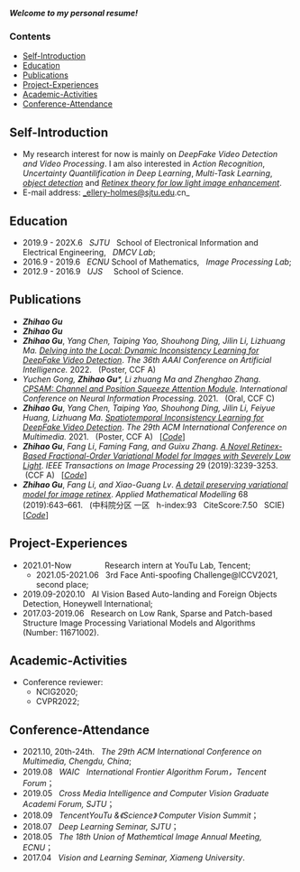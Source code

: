 ***Welcome to my personal resume!***

### Contents
- [Self-Introduction](#Self-Introduction)  
- [Education](#Education)  
- [Publications](#Publications)  
- [Project-Experiences](#Project-Experiences) 
- [Academic-Activities](#Academic-Activities)
- [Conference-Attendance](#Conference-Attendance)  

## Self-Introduction
- My research interest for now is mainly on _DeepFake Video Detection and Video Processing_. I am also interested in _Action Recognition_, _Uncertainty Quantilification in Deep Learning_, _Multi-Task Learning_, _[object detection](https://github.com/Holmes-GU/Object-Detection)_ and _[Retinex theory for low light image enhancement](https://github.com/Holmes-GU/Image-Retinex)_.  
- E-mail address: _ellery-holmes@sjtu.edu.cn_

## Education
- 2019.9 - 202X.6 &nbsp;   _SJTU_ &nbsp; School of Electronical Information and Electrical Engineering, &nbsp;  _DMCV Lab_; 
- 2016.9 - 2019.6 &nbsp;   _ECNU_         School of Mathematics, &nbsp; _Image Processing Lab_;
- 2012.9 - 2016.9 &nbsp;   _UJS_  &nbsp;&nbsp;&nbsp; School of Science.

## Publications
* ***Zhihao Gu***
* ***Zhihao Gu***
* ***Zhihao Gu***, _Yang Chen, Taiping Yao, Shouhong Ding, Jilin Li, Lizhuang Ma._ _[Delving into the Local: Dynamic Inconsistency Learning for DeepFake Video Detection]()_. *The 36th AAAI Conference on Artificial Intelligence.* 2022. &nbsp; (Poster, CCF A) &nbsp;
* _Yuchen Gong, ***Zhihao Gu<sup>*</sup>***, Li zhuang Ma and Zhenghao Zhang._ _[CPSAM: Channel and Position Squeeze Attention Module](https://link.springer.com/chapter/10.1007/978-3-030-92185-9_16)_. *International Conference on Neural Information Processing.* 2021. &nbsp; (Oral, CCF C) &nbsp;
* ***Zhihao Gu***, _Yang Chen, Taiping Yao, Shouhong Ding, Jilin Li, Feiyue Huang, Lizhuang Ma._ _[Spatiotemporal Inconsistency Learning for DeepFake Video Detection](https://arxiv.org/abs/2109.01860)_. *The 29th ACM International Conference on Multimedia.* 2021. &nbsp; (Poster, CCF A) &nbsp; [_[Code](https://github.com/Holmes-GU/Image-Retinex/tree/master/2019%20TIP%20retinex)_]
* ***Zhihao Gu***, _Fang Li_, _Faming Fang, and Guixu Zhang_. _[A Novel Retinex-Based Fractional-Order Variational Model for Images with Severely Low Light](https://ieeexplore.ieee.org/search/searchresult.jsp?newsearch=true&queryText=A%20Novel%20Retinex-Based%20Fractional-Order%20Variational%20Model%20for%20Images%20With%20Severely%20Low%20Light)_. *IEEE Transactions on Image Processing* 29 (2019):3239-3253. &nbsp;(CCF A) &nbsp; [_[Code](https://github.com/Holmes-GU/Image-Retinex/tree/master/2019%20TIP%20retinex)_] 
* ***Zhihao Gu***, _Fang Li, and Xiao-Guang Lv_. _[A detail preserving variational model for image retinex](https://github.com/Holmes-GU/Image-Retinex/tree/master/2019%20AMM%20retinex)_. *Applied Mathematical Modelling* 68 (2019):643–661. &nbsp; (中科院分区 一区 &nbsp; h-index:93 &nbsp; CiteScore:7.50 &nbsp; SCIE) &nbsp; [_[Code](https://github.com/Holmes-GU/Image-Retinex/tree/master/2019%20AMM%20retinex)_]

## Project-Experiences
- 2021.01-Now &nbsp; &nbsp; &nbsp; &nbsp; &nbsp; &nbsp; &nbsp; Research intern at YouTu Lab, Tencent;
  - 2021.05-2021.06 &nbsp; 3rd Face Anti-spoofing Challenge@ICCV2021, second place;
- 2019.09-2020.10 &nbsp; AI Vision Based Auto-landing and Foreign Objects Detection, Honeywell International; 
- 2017.03-2019.06 &nbsp; Research on Low Rank, Sparse and Patch-based Structure Image Processing Variational Models and Algorithms  &nbsp; (Number: 11671002).

## Academic-Activities
- Conference reviewer:
  -  NCIG2020;
  -  CVPR2022;


## Conference-Attendance
- 2021.10, 20th-24th. &nbsp; _The 29th ACM International Conference on Multimedia, Chengdu, China_;
- 2019.08 &nbsp; _WAIC &nbsp; International Frontier Algorithm Forum，Tencent Forum_；  
- 2019.05 &nbsp; _Cross Media Intelligence and Computer Vision Graduate Academi Forum, SJTU_；  
- 2018.09 &nbsp; _TencentYouTu &《Science》 Computer Vision Summit_；  
- 2018.07 &nbsp; _Deep Learning Seminar, SJTU_；  
- 2018.05 &nbsp; _The 18th Union of Mathemtical Image Annual Meeting, ECNU_；  
- 2017.04 &nbsp; _Vision and Learning Seminar, Xiameng University_.  



